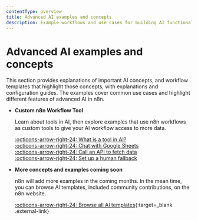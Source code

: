 ```yaml
---
contentType: overview
title: Advanced AI examples and concepts
description: Example workflows and use cases for building AI functionality using n8n.
---
```


# Advanced AI examples and concepts

This section provides explanations of important AI concepts, and workflow templates that highlight those concepts, with explanations and configuration guides. The examples cover common use cases and highlight different features of advanced AI in n8n.

<div class="grid cards" markdown>

-   __Custom n8n Workflow Tool__

    Learn about tools in AI, then explore examples that use n8n workflows as custom tools to give your AI workflow access to more data.

	[:octicons-arrow-right-24: What is a tool in AI?](/advanced-ai/examples/understand-tools/)  
    [:octicons-arrow-right-24: Chat with Google Sheets](/advanced-ai/examples/data-google-sheets/)  
	[:octicons-arrow-right-24: Call an API to fetch data](/advanced-ai/examples/api-workflow-tool/)  
	[:octicons-arrow-right-24: Set up a human fallback](/advanced-ai/examples/human-fallback/)  

-   __More concepts and examples coming soon__

	n8n will add more examples in the coming months. In the mean time, you can browse AI templates, included community contributions, on the n8n website. 

    [:octicons-arrow-right-24: Browse all AI templates](https://n8n.io/workflows/?categories=25){:target=_blank .external-link}


   
</div>
